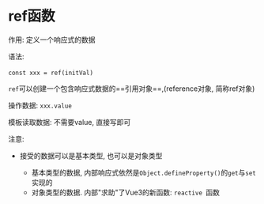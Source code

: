 # ref函数

作用: 定义一个响应式的数据

语法: 

​`const xxx = ref(initVal)`​

​`ref`​可以创建一个包含响应式数据的==引用对象==​,​ (reference对象, 简称ref对象)

操作数据: `xxx.value`

模板读取数据: 不需要value, 直接写即可

注意: 

* 接受的数据可以是基本类型, 也可以是对象类型

  * 基本类型的数据, 内部响应式依然是`Object.defineProperty()`​的`get`​与`set`​实现的
  * 对象类型的数据. 内部"求助"了Vue3的新函数: `reactive ​`​函数

‍

‍

‍
